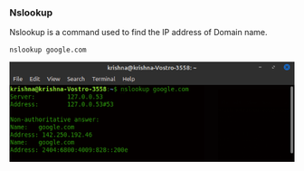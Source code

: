 ### Nslookup
Nslookup is a command used to find the IP address of Domain name.
```
nslookup google.com
```
![Alt text](image-1.png) 

